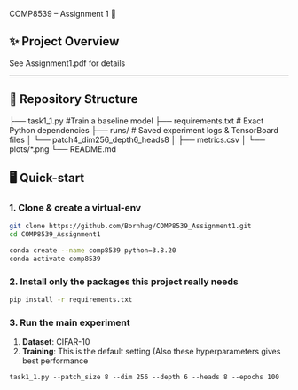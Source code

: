 COMP8539 – Assignment 1 🚀

## ✨ Project Overview

See Assignment1.pdf for details

---

## 📂 Repository Structure

├── task1\_1.py                 #Train a baseline model
├── requirements.txt           # Exact Python dependencies
├── runs/                      # Saved experiment logs & TensorBoard files
│   └── patch4\_dim256\_depth6\_heads8
│       ├── metrics.csv
│       └── plots/\*.png
└── README.md

## 🖥️ Quick-start

### 1. Clone & create a virtual-env

```bash
git clone https://github.com/Bornhug/COMP8539_Assignment1.git
cd COMP8539_Assignment1

conda create --name comp8539 python=3.8.20
conda activate comp8539
```

### 2. Install only the packages this project really needs

```bash
pip install -r requirements.txt  
```

### 3. Run the main experiment

1. **Dataset**:
   CIFAR-10
2. **Training**:
   This is the default setting (Also these hyperparameters gives best performance

```
task1_1.py --patch_size 8 --dim 256 --depth 6 --heads 8 --epochs 100
```
